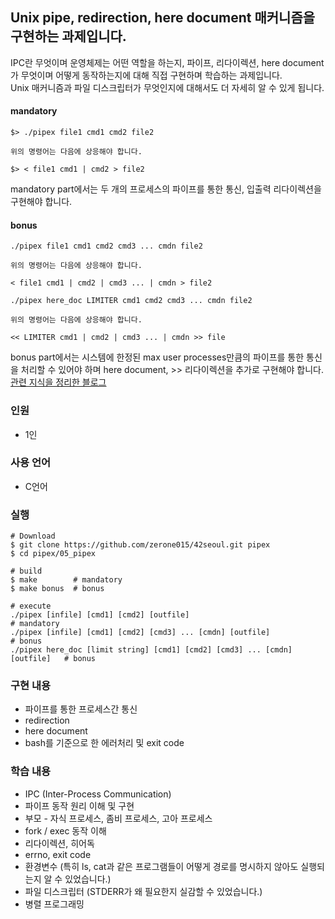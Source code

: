 ## Unix pipe, redirection, here document 매커니즘을 구현하는 과제입니다.
IPC란 무엇이며 운영체제는 어떤 역할을 하는지, 파이프, 리다이렉션, here document가 무엇이며 어떻게 동작하는지에 대해 직접 구현하며 학습하는 과제입니다.   
Unix 매커니즘과 파일 디스크립터가 무엇인지에 대해서도 더 자세히 알 수 있게 됩니다.  
#### mandatory
```
$> ./pipex file1 cmd1 cmd2 file2

위의 명령어는 다음에 상응해야 합니다.

$> < file1 cmd1 | cmd2 > file2
```  
mandatory part에서는 두 개의 프로세스의 파이프를 통한 통신, 입출력 리다이렉션을 구현해야 합니다.  

#### bonus
```
./pipex file1 cmd1 cmd2 cmd3 ... cmdn file2

위의 명령어는 다음에 상응해야 합니다.

< file1 cmd1 | cmd2 | cmd3 ... | cmdn > file2

./pipex here_doc LIMITER cmd1 cmd2 cmd3 ... cmdn file2

위의 명령어는 다음에 상응해야 합니다.

<< LIMITER cmd1 | cmd2 | cmd3 ... | cmdn >> file
```  
bonus part에서는 시스템에 한정된 max user processes만큼의 파이프를 통한 통신을 처리할 수 있어야 하며 here document, >> 리다이렉션을 추가로 구현해야 합니다.  
[관련 지식을 정리한 블로그](https://velog.io/@zerone015/series/pipex)  

### 인원
- 1인
### 사용 언어
- C언어
### 실행
```shell
# Download
$ git clone https://github.com/zerone015/42seoul.git pipex
$ cd pipex/05_pipex

# build
$ make        # mandatory
$ make bonus  # bonus

# execute
./pipex [infile] [cmd1] [cmd2] [outfile]                                    # mandatory
./pipex [infile] [cmd1] [cmd2] [cmd3] ... [cmdn] [outfile]                  # bonus
./pipex here_doc [limit string] [cmd1] [cmd2] [cmd3] ... [cmdn] [outfile]   # bonus
```
### 구현 내용
- 파이프를 통한 프로세스간 통신
- redirection
- here document
- bash를 기준으로 한 에러처리 및 exit code
### 학습 내용
- IPC (Inter-Process Communication)
- 파이프 동작 원리 이해 및 구현
- 부모 - 자식 프로세스, 좀비 프로세스, 고아 프로세스
- fork / exec 동작 이해
- 리다이렉션, 히어독
- errno, exit code
- 환경변수 (특히 ls, cat과 같은 프로그램들이 어떻게 경로를 명시하지 않아도 실행되는지 알 수 있었습니다.)
- 파일 디스크립터 (STDERR가 왜 필요한지 실감할 수 있었습니다.)
- 병렬 프로그래밍  


